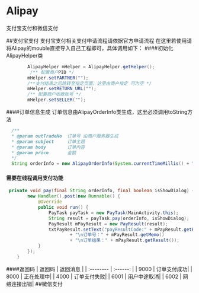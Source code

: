 # Alipay
 支付宝支付和微信支付

##支付宝支付
支付宝支付相关支付申请流程请依据官方申请流程
在这里若使用请将Alipay的mouble直接导入自己工程即可，具体调用如下：
####初始化AlipayHelper类
```java
        AlipayHelper mHelper = AlipayHelper.getHelper();
         /** 配置商户PID */
        mHelper.setPARTNER("");
        /**支付结束之后跳转至指定页面，这里由商户指定 可为空 */
        mHelper.setRETURN_URL("");
        /** 配置商户收款账号 */
        mHelper.setSELLER("");
```
####订单信息生成
 订单信息由AlipayOrderInfo类生成，这里必须调用toString方法
```java
  /**
  * @param outTradeNo  订单号 由商户服务器生成
  * @param subject     订单主题
  * @param body        订单内容
  * @param price       金额
  */
  String orderInfo = new AlipayOrderInfo(System.currentTimeMillis() + "" ,"好商品" ,"欢迎购买我公司的商品" ,"0.01").toString();
```
#### 需要在线程调用支付功能
```java
 private void pay(final String orderInfo, final boolean isShowDialog) {
        new Handler().post(new Runnable() {
            @Override
            public void run() {
                PayTask payTask = new PayTask(MainActivity.this);
                String result = payTask.pay(orderInfo, isShowDialog);
                PayResult mPayResult = new PayResult(result);
                txtPayResult.setText("payResultCode:" + mPayResult.getResultStatus()
                        + "\n订单号：" + mPayResult.getMemo()
                        + "\n订单结果：" + mPayResult.getResult());
            }
        });
    }
```
####返回码
| 返回码      |    返回消息  |
| :-------- |  :------: |
| 9000    |   订单支付成功|
| 8000    |   正在处理中|
| 4000    |   订单支付失败|
| 6001    |   用户中途取消|
| 6002    |   网络连接出错|
##微信支付


